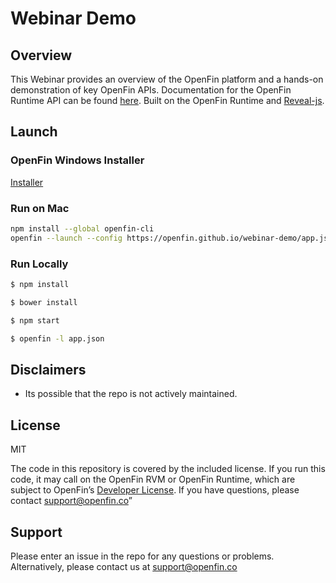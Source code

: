 # Webinar Demo

## Overview 
This Webinar provides an overview of the OpenFin platform and a hands-on demonstration of key OpenFin APIs. Documentation for the OpenFin Runtime API can be found [here](https://openfin.co/developers/javascript-api/). Built on the OpenFin Runtime and [Reveal-js](http://lab.hakim.se/reveal-js/).

## Launch

### OpenFin Windows Installer

[Installer](https://install.openfin.co/download?fileName=OpenFin%20Webinar&config=https://openfin.github.io/webinar-demo/app.json)

### Run on Mac

```bash
npm install --global openfin-cli
openfin --launch --config https://openfin.github.io/webinar-demo/app.json
```

### Run Locally

```sh
$ npm install
```
```sh
$ bower install
```
```sh
$ npm start
```
```sh
$ openfin -l app.json
```

## Disclaimers
* Its possible that the repo is not actively maintained.

## License
MIT

The code in this repository is covered by the included license.  If you run this code, it may call on the OpenFin RVM or OpenFin Runtime, which are subject to OpenFin’s [Developer License](https://openfin.co/developer-agreement/). If you have questions, please contact support@openfin.co”

## Support
Please enter an issue in the repo for any questions or problems. 
<br> Alternatively, please contact us at support@openfin.co
